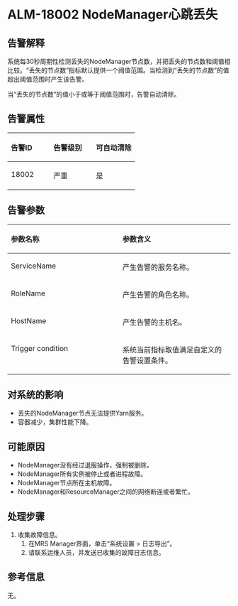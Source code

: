 # ALM-18002 NodeManager心跳丢失<a name="alm_18002"></a>

## 告警解释<a name="zh-cn_topic_0191813948_section65004788"></a>

系统每30秒周期性检测丢失的NodeManager节点数，并把丢失的节点数和阈值相比较。“丢失的节点数”指标默认提供一个阈值范围。当检测到“丢失的节点数”的值超出阈值范围时产生该告警。

当“丢失的节点数”的值小于或等于阈值范围时，告警自动清除。

## 告警属性<a name="zh-cn_topic_0191813948_section48172185"></a>

<a name="zh-cn_topic_0191813948_table65488131"></a>
<table><thead align="left"><tr id="zh-cn_topic_0191813948_row18827362"><th class="cellrowborder" valign="top" width="33.33333333333333%" id="mcps1.1.4.1.1"><p id="zh-cn_topic_0191813948_p48621330"><a name="zh-cn_topic_0191813948_p48621330"></a><a name="zh-cn_topic_0191813948_p48621330"></a>告警ID</p>
</th>
<th class="cellrowborder" valign="top" width="33.33333333333333%" id="mcps1.1.4.1.2"><p id="zh-cn_topic_0191813948_p46013667"><a name="zh-cn_topic_0191813948_p46013667"></a><a name="zh-cn_topic_0191813948_p46013667"></a>告警级别</p>
</th>
<th class="cellrowborder" valign="top" width="33.33333333333333%" id="mcps1.1.4.1.3"><p id="zh-cn_topic_0191813948_p36119548"><a name="zh-cn_topic_0191813948_p36119548"></a><a name="zh-cn_topic_0191813948_p36119548"></a>可自动清除</p>
</th>
</tr>
</thead>
<tbody><tr id="zh-cn_topic_0191813948_row40002310"><td class="cellrowborder" valign="top" width="33.33333333333333%" headers="mcps1.1.4.1.1 "><p id="zh-cn_topic_0191813948_p18961705"><a name="zh-cn_topic_0191813948_p18961705"></a><a name="zh-cn_topic_0191813948_p18961705"></a>18002</p>
</td>
<td class="cellrowborder" valign="top" width="33.33333333333333%" headers="mcps1.1.4.1.2 "><p id="zh-cn_topic_0191813948_p59503116"><a name="zh-cn_topic_0191813948_p59503116"></a><a name="zh-cn_topic_0191813948_p59503116"></a>严重</p>
</td>
<td class="cellrowborder" valign="top" width="33.33333333333333%" headers="mcps1.1.4.1.3 "><p id="zh-cn_topic_0191813948_p55023063"><a name="zh-cn_topic_0191813948_p55023063"></a><a name="zh-cn_topic_0191813948_p55023063"></a>是</p>
</td>
</tr>
</tbody>
</table>

## 告警参数<a name="zh-cn_topic_0191813948_section30896486"></a>

<a name="zh-cn_topic_0191813948_table27683123"></a>
<table><thead align="left"><tr id="zh-cn_topic_0191813948_row23047586"><th class="cellrowborder" valign="top" width="50%" id="mcps1.1.3.1.1"><p id="zh-cn_topic_0191813948_p54915211"><a name="zh-cn_topic_0191813948_p54915211"></a><a name="zh-cn_topic_0191813948_p54915211"></a>参数名称</p>
</th>
<th class="cellrowborder" valign="top" width="50%" id="mcps1.1.3.1.2"><p id="zh-cn_topic_0191813948_p18947112"><a name="zh-cn_topic_0191813948_p18947112"></a><a name="zh-cn_topic_0191813948_p18947112"></a>参数含义</p>
</th>
</tr>
</thead>
<tbody><tr id="zh-cn_topic_0191813948_row58321122"><td class="cellrowborder" valign="top" width="50%" headers="mcps1.1.3.1.1 "><p id="zh-cn_topic_0191813948_p26390432"><a name="zh-cn_topic_0191813948_p26390432"></a><a name="zh-cn_topic_0191813948_p26390432"></a>ServiceName</p>
</td>
<td class="cellrowborder" valign="top" width="50%" headers="mcps1.1.3.1.2 "><p id="zh-cn_topic_0191813948_p57250251"><a name="zh-cn_topic_0191813948_p57250251"></a><a name="zh-cn_topic_0191813948_p57250251"></a>产生告警的服务名称。</p>
</td>
</tr>
<tr id="zh-cn_topic_0191813948_row45490212"><td class="cellrowborder" valign="top" width="50%" headers="mcps1.1.3.1.1 "><p id="zh-cn_topic_0191813948_p60828573"><a name="zh-cn_topic_0191813948_p60828573"></a><a name="zh-cn_topic_0191813948_p60828573"></a>RoleName</p>
</td>
<td class="cellrowborder" valign="top" width="50%" headers="mcps1.1.3.1.2 "><p id="zh-cn_topic_0191813948_p28167350"><a name="zh-cn_topic_0191813948_p28167350"></a><a name="zh-cn_topic_0191813948_p28167350"></a>产生告警的角色名称。</p>
</td>
</tr>
<tr id="zh-cn_topic_0191813948_row52179558"><td class="cellrowborder" valign="top" width="50%" headers="mcps1.1.3.1.1 "><p id="zh-cn_topic_0191813948_p65794642"><a name="zh-cn_topic_0191813948_p65794642"></a><a name="zh-cn_topic_0191813948_p65794642"></a>HostName</p>
</td>
<td class="cellrowborder" valign="top" width="50%" headers="mcps1.1.3.1.2 "><p id="zh-cn_topic_0191813948_p27765811"><a name="zh-cn_topic_0191813948_p27765811"></a><a name="zh-cn_topic_0191813948_p27765811"></a>产生告警的主机名。</p>
</td>
</tr>
<tr id="zh-cn_topic_0191813948_row48565715"><td class="cellrowborder" valign="top" width="50%" headers="mcps1.1.3.1.1 "><p id="zh-cn_topic_0191813948_p41508862"><a name="zh-cn_topic_0191813948_p41508862"></a><a name="zh-cn_topic_0191813948_p41508862"></a>Trigger condition</p>
</td>
<td class="cellrowborder" valign="top" width="50%" headers="mcps1.1.3.1.2 "><p id="zh-cn_topic_0191813948_p6774674"><a name="zh-cn_topic_0191813948_p6774674"></a><a name="zh-cn_topic_0191813948_p6774674"></a>系统当前指标取值满足自定义的告警设置条件。</p>
</td>
</tr>
</tbody>
</table>

## 对系统的影响<a name="zh-cn_topic_0191813948_section9632925"></a>

-   丢失的NodeManager节点无法提供Yarn服务。
-   容器减少，集群性能下降。

## 可能原因<a name="zh-cn_topic_0191813948_section19587461"></a>

-   NodeManager没有经过退服操作，强制被删除。
-   NodeManager所有实例被停止或者进程故障。
-   NodeManager节点所在主机故障。
-   NodeManager和ResourceManager之间的网络断连或者繁忙。

## 处理步骤<a name="zh-cn_topic_0191813948_section42069424"></a>

1.  收集故障信息。
    1.  在MRS Manager界面，单击“系统设置 \> 日志导出”。
    2.  请联系运维人员，并发送已收集的故障日志信息。


## 参考信息<a name="zh-cn_topic_0191813948_section43080504"></a>

无。

